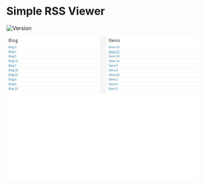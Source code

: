 # Simple RSS Viewer

![Version](https://img.shields.io/badge/Version-1.0.0-blue.svg)

![Preview](screenshot.jpg)
